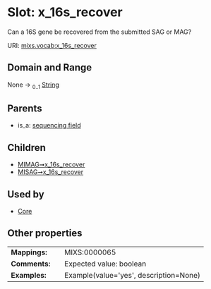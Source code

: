 
# Slot: x_16s_recover


Can a 16S gene be recovered from the submitted SAG or MAG?

URI: [mixs.vocab:x_16s_recover](https://w3id.org/mixs/vocab/x_16s_recover)


## Domain and Range

None &#8594;  <sub>0..1</sub> [String](types/String.md)

## Parents

 *  is_a: [sequencing field](sequencing_field.md)

## Children

 *  [MIMAG➞x_16s_recover](MIMAG_x_16s_recover.md)
 *  [MISAG➞x_16s_recover](MISAG_x_16s_recover.md)

## Used by

 * [Core](Core.md)

## Other properties

|  |  |  |
| --- | --- | --- |
| **Mappings:** | | MIXS:0000065 |
| **Comments:** | | Expected value: boolean |
| **Examples:** | | Example(value='yes', description=None) |

